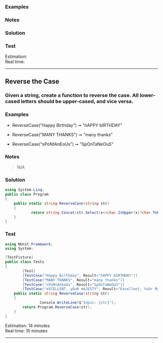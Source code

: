 
### Examples

### Notes

### Solution

### Test

Estimation: 
<br> Real time: 

-----------------------
## Reverse the Case
### Given a string, create a function to reverse the case. All lower-cased letters should be upper-cased, and vice versa.




### Examples
- ReverseCase("Happy Birthday") ➞ "hAPPY bIRTHDAY"

- ReverseCase("MANY THANKS") ➞ "many thanks"

- ReverseCase("sPoNtAnEoUs") ➞ "SpOnTaNeOuS"

### Notes
> N/A


### Solution
```cs
using System.Linq;
public class Program 
{
    public static string ReverseCase(string str) 
    {
			return string.Concat(str.Select(x=>char.IsUpper(x)?char.ToLower(x):char.ToUpper(x)));
    }
}
```
### Test
```cs
using NUnit.Framework;
using System;

[TestFixture]
public class Tests
{
		[Test]
		[TestCase("Happy Birthday", Result="hAPPY bIRTHDAY")]
		[TestCase("MANY THANKS", Result="many thanks")]
		[TestCase("sPoNtAnEoUs", Result="SpOnTaNeOuS")]
		[TestCase("eXCELLENT, yOuR mAJESTY", Result="Excellent, YoUr Majesty")]
    public static string ReverseCase(string str) 
    {
				Console.WriteLine($"Input: {str}");
        return Program.ReverseCase(str);
    }
}
```

Estimation: 14 minutes
<br> Real time: 10 minutes

-----------------------
